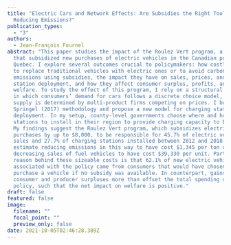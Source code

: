 ```yaml
---
title: "Electric Cars and Network Effects: Are Subsidies the Right Tool for
  Reducing Emissions?"
publication_types:
  - "3"
authors:
  - Jean-François Fournel
abstract: "This paper studies the impact of the Roulez Vert program, a policy
  that subsidized new purchases of electric vehicles in the Canadian province of
  Quebec. I explore several outcomes crucial to policymakers: how costly it is
  to replace traditional vehicles with electric ones or to avoid carbon
  emissions using subsidies, the impact they have on sales, prices, and charging
  station deployment, and how they affect consumer surplus, profits, and
  welfare. To study the effect of this program, I rely on a structural approach
  in which consumers’ demand for cars follows a discrete choice model, and
  supply is determined by multi-product firms competing on prices. I build on
  Springel (2017) methodology and propose a new model for charging station
  deployment. In my setup, county-level governments choose where and how many
  stations to install in their region to provide charging capacity to EV owners.
  My findings suggest the Roulez Vert program, which subsidizes electric vehicle
  purchases by up to $8,000, to be responsible for 45.7% of electric vehicle
  sales and 27.7% of charging stations installed between 2012 and 2018. I
  estimate reducing emissions in this way to have cost $1,345 per ton of CO2 and
  decreasing sales of fuel vehicles to have cost $39,330 per unit. Part of the
  reason behind these sizeable costs is that 62.1% of new electric vehicle sales
  associated with the policy came from consumers that would have chosen not to
  purchase a vehicle if no subsidy was available. In counterpart, gains in
  consumer and producer surpluses more than offset the total spending on the
  policy, such that the net impact on welfare is positive."
draft: false
featured: false
image:
  filename: ""
  focal_point: ""
  preview_only: false
date: 2021-10-05T02:46:28.389Z
---
```

